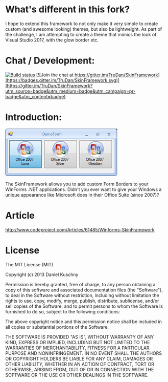 # What's different in this fork?
I hope to extend this framework to not only make it very simple to create custom (and awesome looking) themes, but also be lightweight. As part of the challenge, I am attempting to create a theme that mimics the look of Visual Studio 2017, with the glow border etc.

# Chat / Development:

[![Build status](https://ci.appveyor.com/api/projects/status/cmi121dpmigbp1du?svg=true)](https://ci.appveyor.com/project/TruDan/skinframework) [![Join the chat at https://gitter.im/TruDan/SkinFramework](https://badges.gitter.im/TruDan/SkinFramework.svg)](https://gitter.im/TruDan/SkinFramework?utm_source=badge&utm_medium=badge&utm_campaign=pr-badge&utm_content=badge)


# Introduction: 

![Screenshot](Images/office07luna.png)

The SkinFramework allows you to add custom Form Borders to your WinForms .NET applications. Didn't you ever want to give your Windows a unique appearance like Microsoft does in their Office Suite (since 2007)?



# Article
http://www.codeproject.com/Articles/61485/Winforms-SkinFramework

# License
The MIT License (MIT)

Copyright (c) 2013 Daniel Kuschny

Permission is hereby granted, free of charge, to any person obtaining a copy of
this software and associated documentation files (the "Software"), to deal in
the Software without restriction, including without limitation the rights to
use, copy, modify, merge, publish, distribute, sublicense, and/or sell copies of
the Software, and to permit persons to whom the Software is furnished to do so,
subject to the following conditions:

The above copyright notice and this permission notice shall be included in all
copies or substantial portions of the Software.

THE SOFTWARE IS PROVIDED "AS IS", WITHOUT WARRANTY OF ANY KIND, EXPRESS OR
IMPLIED, INCLUDING BUT NOT LIMITED TO THE WARRANTIES OF MERCHANTABILITY, FITNESS
FOR A PARTICULAR PURPOSE AND NONINFRINGEMENT. IN NO EVENT SHALL THE AUTHORS OR
COPYRIGHT HOLDERS BE LIABLE FOR ANY CLAIM, DAMAGES OR OTHER LIABILITY, WHETHER
IN AN ACTION OF CONTRACT, TORT OR OTHERWISE, ARISING FROM, OUT OF OR IN
CONNECTION WITH THE SOFTWARE OR THE USE OR OTHER DEALINGS IN THE SOFTWARE.
